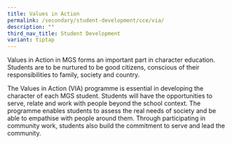 ```yaml
---
title: Values in Action
permalink: /secondary/student-development/cce/via/
description: ""
third_nav_title: Student Development
variant: tiptap
---
```

<p>Values in Action in MGS forms an important part in character education. Students are to be nurtured to be good citizens, conscious of their responsibilities to family, society and country.</p><p>The Values in Action (VIA) programme is essential in developing the character of each MGS student. Students will have the opportunities to serve, relate and work with people beyond the school context. The programme enables students to assess the real needs of society and be able to empathise with people around them. Through participating in community work, students also build the commitment to serve and lead the community.</p>